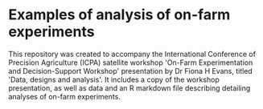 Examples of analysis of on-farm experiments
====================================================

This repository was created to accompany the International Conference of Precision
Agriculture (ICPA) satellite workshop 'On-Farm Experimentation and 
Decision-Support Workshop' presentation by Dr Fiona H Evans, titled 'Data, 
designs and analysis'. It includes a copy of the workshop presentation, as well as 
data and an R markdown file describing detailing analyses of on-farm experiments.


